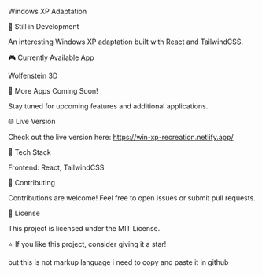 Windows XP Adaptation

🚧 Still in Development

An interesting Windows XP adaptation built with React and TailwindCSS.

🎮 Currently Available App

Wolfenstein 3D

🚀 More Apps Coming Soon!

Stay tuned for upcoming features and additional applications.

🌐 Live Version

Check out the live version here: https://win-xp-recreation.netlify.app/

📌 Tech Stack

Frontend: React, TailwindCSS

📢 Contributing

Contributions are welcome! Feel free to open issues or submit pull requests.

📜 License

This project is licensed under the MIT License.

⭐ If you like this project, consider giving it a star!

but this is not markup language i need to copy and paste it in github

